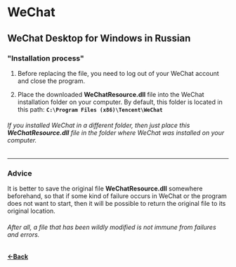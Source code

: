 # WeChat
WeChat Desktop for Windows in Russian
----

### "Installation process"
1. Before replacing the file, you need to log out of your WeChat account and close the program.

2. Place the downloaded **WeChatResource.dll** file into the WeChat installation folder on your computer. By default, this folder is located in this path: **`C:\Program Files (x86)\Tencent\WeChat`**

###### If you installed WeChat in a different folder, then just place this **WeChatResource.dll** file in the folder where WeChat was installed on your computer.

----

### Advice
It is better to save the original file **WeChatResource.dll** somewhere beforehand, so that if some kind of failure occurs in WeChat or the program does not want to start, then it will be possible to return the original file to its original location.

###### After all, a file that has been wildly modified is not immune from failures and errors.

#### [←Back](https://github.com/Li-Heping/WeChat) 
